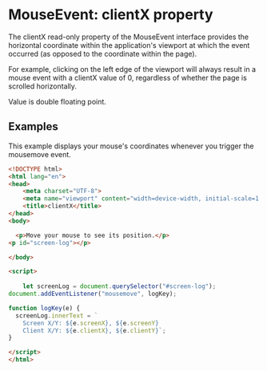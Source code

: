 # MouseEvent: clientX property

The clientX read-only property of the MouseEvent interface provides the horizontal coordinate within the application's viewport at which the event occurred (as opposed to the coordinate within the page).

For example, clicking on the left edge of the viewport will always result in a mouse event with a clientX value of 0, regardless of whether the page is scrolled horizontally.

Value is double floating point.

## Examples

This example displays your mouse's coordinates whenever you trigger the mousemove event.

```html
<!DOCTYPE html>
<html lang="en">
<head>
    <meta charset="UTF-8">
    <meta name="viewport" content="width=device-width, initial-scale=1.0">
    <title>clientX</title>
</head>
<body>

  <p>Move your mouse to see its position.</p>
<p id="screen-log"></p>

</body>

<script>
    
    let screenLog = document.querySelector("#screen-log");
document.addEventListener("mousemove", logKey);

function logKey(e) {
  screenLog.innerText = `
    Screen X/Y: ${e.screenX}, ${e.screenY}
    Client X/Y: ${e.clientX}, ${e.clientY}`;
}

</script>
</html>
```
